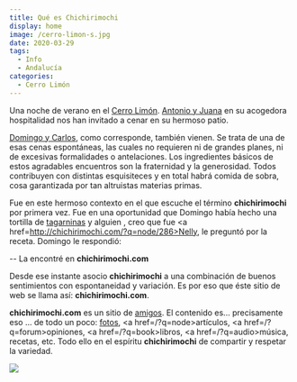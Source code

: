 ```yaml
---
title: Qué es Chichirimochi
display: home
image: /cerro-limon-s.jpg
date: 2020-03-29
tags:
  - Info
  - Andalucía
categories:
  - Cerro Limón
---
```

Una noche de verano en el [Cerro Limón](./7-cerro-limon-info.md). [Antonio y Juana](./5-juana-antonio.md) en su acogedora hospitalidad nos han invitado a cenar en su hermoso patio.
<!-- more -->
[Domingo y Carlos](./6-carlos-domingo.md), como corresponde, también vienen. Se trata de una de esas cenas espontáneas, las cuales no requieren ni de grandes planes, ni de excesivas formalidades o antelaciones. Los ingredientes básicos de estos agradables encuentros son la fraternidad y la generosidad. Todos contribuyen con distintas esquisiteces y en total habrá comida de sobra, cosa garantizada por tan altruistas materias primas.

Fue en este hermoso contexto en el que escuche el término **chichirimochi** por primera vez. Fue en una oportunidad que Domingo había hecho una tortilla de [tagarninas](http://es.wikipedia.org/wiki/Scolymus_hispanicus) y alguien , creo que fue <a href=http://chichirimochi.com/?q=node/286>Nelly</a>, le preguntó por la receta. Domingo le respondió:

-- La encontré en **chichirimochi.com**

Desde ese instante asocio **chichirimochi** a una combinación de buenos sentimientos con espontaneidad y variación. Es por eso que éste sitio de web se llama así: **chichirimochi.com**.

**chichirimochi.com** es un sitio de [amigos](/category/amigos). El contenido es... precisamente eso ... de todo un poco: [fotos](/tag/fotos/), <a href=/?q=node>artículos</a>, <a href=/?q=forum>opiniones</a>, <a href=/?q=book>libros</a>, <a href=/?q=audio>música</a>, recetas, etc. Todo ello en el espíritu **chichirimochi** de compartir y respetar la variedad.

![](/cerro-limon.jpg)
